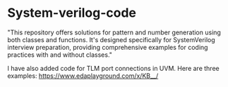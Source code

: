 # System-verilog-code

"This repository offers solutions for pattern and number generation using both classes and functions. It's designed specifically for SystemVerilog interview preparation, providing comprehensive examples for coding practices with and without classes."


I have also added code for TLM port connections in UVM. Here are three examples:
https://www.edaplayground.com/x/KB__/
